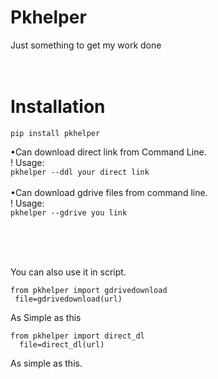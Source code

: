 # Pkhelper
Just something to get my work done<br><br><br>

# Installation
```
pip install pkhelper
```
•Can download direct link from Command Line.
  <br> ! Usage:<br>
```pkhelper --ddl your direct link```
<br><br>
•Can download gdrive files from command line.
<br>! Usage:<br>
`pkhelper --gdrive you link`
<br><br>

<br>
<br>

You can also use it in script.<br>
```
from pkhelper import gdrivedownload
 file=gdrivedownload(url)
```

As Simple as this<br>
```
from pkhelper import direct_dl
  file=direct_dl(url)
```

As  simple as this.
<br>
